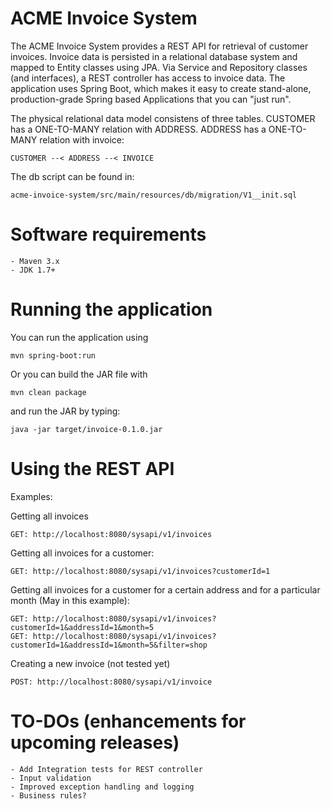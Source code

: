 ACME Invoice System
===================
The ACME Invoice System provides a REST API for retrieval of customer invoices.
Invoice data is persisted in a relational database system and mapped to Entity classes
using JPA. Via Service and Repository classes (and interfaces), a REST controller
has access to invoice data.
The application uses Spring Boot, which makes it easy to create stand-alone,
production-grade Spring based Applications that you can "just run".

The physical relational data model consistens of three tables. CUSTOMER has a ONE-TO-MANY
relation with ADDRESS. ADDRESS has a ONE-TO-MANY relation with invoice:

    CUSTOMER --< ADDRESS --< INVOICE

The db script can be found in:

    acme-invoice-system/src/main/resources/db/migration/V1__init.sql

Software requirements
=====================

    - Maven 3.x
    - JDK 1.7+

Running the application
=======================
You can run the application using

    mvn spring-boot:run

Or you can build the JAR file with

    mvn clean package

and run the JAR by typing:

    java -jar target/invoice-0.1.0.jar

Using the REST API
==================
Examples:

Getting all invoices

    GET: http://localhost:8080/sysapi/v1/invoices

Getting all invoices for a customer:

    GET: http://localhost:8080/sysapi/v1/invoices?customerId=1

Getting all invoices for a customer for a certain address and for a particular month
(May in this example):

    GET: http://localhost:8080/sysapi/v1/invoices?customerId=1&addressId=1&month=5
    GET: http://localhost:8080/sysapi/v1/invoices?customerId=1&addressId=1&month=5&filter=shop

Creating a new invoice (not tested yet)

    POST: http://localhost:8080/sysapi/v1/invoice


TO-DOs (enhancements for upcoming releases)
===========================================

    - Add Integration tests for REST controller
    - Input validation
    - Improved exception handling and logging
    - Business rules?

